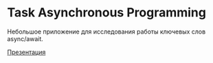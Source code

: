 # Task Asynchronous Programming

Небольшое приложение для исследования работы ключевых слов async/await.

[Презентация](https://docs.google.com/presentation/d/e/2PACX-1vTvujPOSoYAPqjcva2VoQwKbn-84FQQfbtEmtT0-NpzZ-eBbNeoOXEgNQoRGiv3iwoGE-ay2DzygzzF/pub?start=true&loop=false&delayms=100000)
